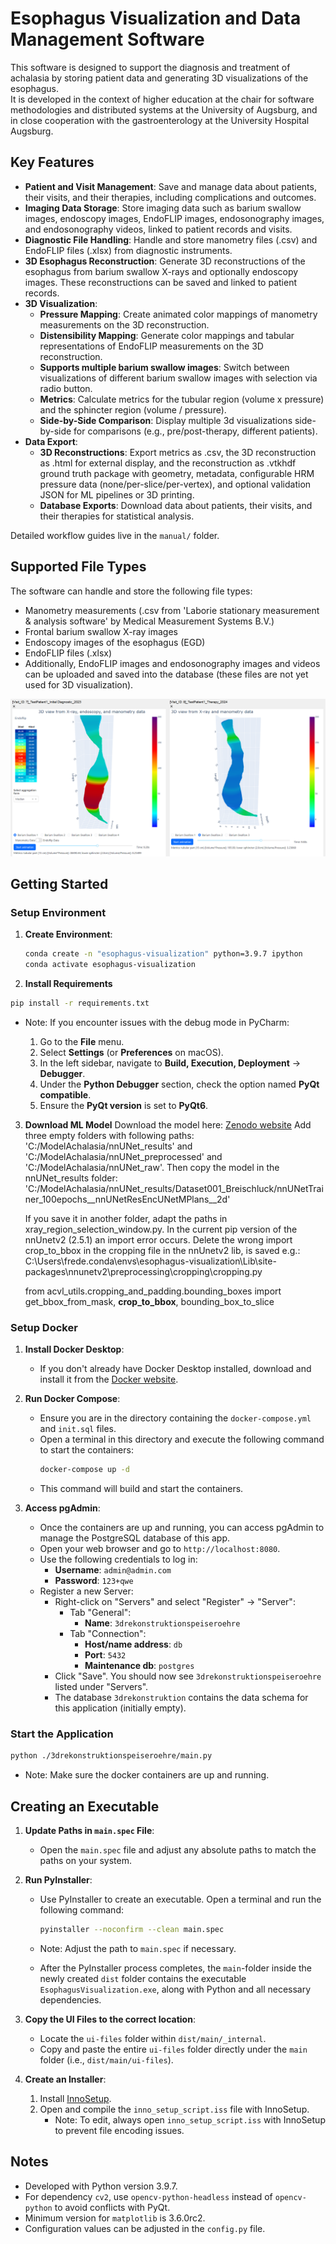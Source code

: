 # Esophagus Visualization and Data Management Software

This software is designed to support the diagnosis and treatment of achalasia by storing patient data and generating 3D visualizations of the esophagus.  
It is developed in the context of higher education at the chair for software methodologies and distributed systems at the University of Augsburg, and in close cooperation with the gastroenterology at the University Hospital Augsburg.

## Key Features

- **Patient and Visit Management**: Save and manage data about patients, their visits, and their therapies, including complications and outcomes.
- **Imaging Data Storage**: Store imaging data such as barium swallow images, endoscopy images, EndoFLIP images, endosonography images, and endosonography videos, linked to patient records and visits.
- **Diagnostic File Handling**: Handle and store manometry files (.csv) and EndoFLIP files (.xlsx) from diagnostic instruments.
- **3D Esophagus Reconstruction**: Generate 3D reconstructions of the esophagus from barium swallow X-rays and optionally endoscopy images. These reconstructions can be saved and linked to patient records.
- **3D Visualization**:
  - **Pressure Mapping**: Create animated color mappings of manometry measurements on the 3D reconstruction.
  - **Distensibility Mapping**: Generate color mappings and tabular representations of EndoFLIP measurements on the 3D reconstruction.
  - **Supports multiple barium swallow images**: Switch between visualizations of different barium swallow images with selection via radio button.
  - **Metrics**: Calculate metrics for the tubular region (volume x pressure) and the sphincter region (volume / pressure).
  - **Side-by-Side Comparison**: Display multiple 3d visualizations side-by-side for comparisons (e.g., pre/post-therapy, different patients).
- **Data Export**:
  - **3D Reconstructions**: Export metrics as .csv, the 3D reconstruction as .html for external display, and the reconstruction as .vtkhdf ground truth package with geometry, metadata, configurable HRM pressure data (none/per-slice/per-vertex), and optional validation JSON for ML pipelines or 3D printing.
  - **Database Exports**: Download data about patients, their visits, and their therapies for statistical analysis.

Detailed workflow guides live in the `manual/` folder.

## Supported File Types

The software can handle and store the following file types:
- Manometry measurements (.csv from 'Laborie stationary measurement & analysis software' by Medical Measurement Systems B.V.)
- Frontal barium swallow X-ray images
- Endoscopy images of the esophagus (EGD)
- EndoFLIP files (.xlsx)
- Additionally, EndoFLIP images and endosonography images and videos can be uploaded and saved into the database (these files are not yet used for 3D visualization).

![Example Visualization](3drekonstruktionspeiseroehre/media/Readme-Picture.png)

## Getting Started

### Setup Environment

1. **Create Environment**:
    ```sh
    conda create -n "esophagus-visualization" python=3.9.7 ipython
    conda activate esophagus-visualization
    ```

2. **Install Requirements**

```sh
pip install -r requirements.txt
```
- Note: If you encounter issues with the debug mode in PyCharm:

  1. Go to the **File** menu.
  2. Select **Settings** (or **Preferences** on macOS).
  3. In the left sidebar, navigate to **Build, Execution, Deployment** -> **Debugger**.
  4. Under the **Python Debugger** section, check the option named **PyQt compatible**.
  5. Ensure the **PyQt version** is set to **PyQt6**.

3. **Download ML Model**
    Download the model here:
    [Zenodo website](https://zenodo.org/records/13980656?preview=1&token=eyJhbGciOiJIUzUxMiJ9.eyJpZCI6IjA3MGI0MjI0LWEyN2ItNDlkNC05YjgxLTBkZThlNzgzNTljYSIsImRhdGEiOnt9LCJyYW5kb20iOiI4N2U4MmUxOTc3YTk2NTYxMDFmMjdiNzMyMjQzYWRiMCJ9.ISNr53t3UU1rBfBdi6Iyo8qznD_iIQSOMYUj6afUhyQqGPQlrKrNkVhttZcLL-Vc1brNMbboOo1KlUMVxBc4bg)
    Add three empty folders with following paths: 'C:/ModelAchalasia/nnUNet_results' and 'C:/ModelAchalasia/nnUNet_preprocessed' and 'C:/ModelAchalasia/nnUNet_raw'. Then copy the model in the nnUNet_results folder: 
    'C:/ModelAchalasia/nnUNet_results/Dataset001_Breischluck/nnUNetTrainer_100epochs__nnUNetResEncUNetMPlans__2d'

    If you save it in another folder, adapt the paths in xray_region_selection_window.py.
    In the current pip version of the nnUnetv2 (2.5.1) an import error occurs. Delete the wrong import crop_to_bbox in the cropping file in the nnUnetv2 lib, is saved e.g.: 
    C:\Users\frede\.conda\envs\esophagus-visualization\Lib\site-packages\nnunetv2\preprocessing\cropping\cropping.py


    
    from acvl_utils.cropping_and_padding.bounding_boxes import get_bbox_from_mask, **crop_to_bbox**, bounding_box_to_slice
   
### Setup Docker
1. **Install Docker Desktop**: 
    - If you don't already have Docker Desktop installed, download and install it from the [Docker website](https://www.docker.com/products/docker-desktop). 


2. **Run Docker Compose**:
    - Ensure you are in the directory containing the `docker-compose.yml` and `init.sql` files.
    - Open a terminal in this directory and execute the following command to start the containers:
      ```sh
      docker-compose up -d
      ```
    - This command will build and start the containers.


3. **Access pgAdmin**:
    - Once the containers are up and running, you can access pgAdmin to manage the PostgreSQL database of this app.
    - Open your web browser and go to `http://localhost:8080`.
    - Use the following credentials to log in:
      - **Username**: `admin@admin.com`
      - **Password**: `123+qwe`
    - Register a new Server:
      - Right-click on "Servers" and select "Register" -> "Server":
        - Tab "General":
          - **Name**: `3drekonstruktionspeiseroehre`
        - Tab "Connection":
          - **Host/name address**: `db`
          - **Port**: `5432`
          - **Maintenance db**: `postgres`
      - Click "Save". You should now see `3drekonstruktionspeiseroehre` listed under "Servers".
      - The database `3drekonstruktion` contains the data schema for this application (initially empty).


### Start the Application

```sh
python ./3drekonstruktionspeiseroehre/main.py
```
- Note: Make sure the docker containers are up and running.

## Creating an Executable
      
1. **Update Paths in `main.spec` File**:
    - Open the `main.spec` file and adjust any absolute paths to match the paths on your system.


2. **Run PyInstaller**:
    - Use PyInstaller to create an executable. Open a terminal and run the following command:
      ```sh
      pyinstaller --noconfirm --clean main.spec
      ```
    - Note: Adjust the path to `main.spec` if necessary.

    - After the PyInstaller process completes, the `main`-folder inside the newly created `dist` folder contains 
   the executable `EsophagusVisualization.exe`, along with Python and all necessary dependencies.


3. **Copy the UI Files to the correct location**:
    - Locate the `ui-files` folder within `dist/main/_internal`.
    - Copy and paste the entire `ui-files` folder directly under the `main` folder (i.e., `dist/main/ui-files`). 


4. **Create an Installer**:

   1. Install [InnoSetup](https://jrsoftware.org/isdl.php).
   2. Open and compile the `inno_setup_script.iss` file with InnoSetup.
       - Note: To edit, always open `inno_setup_script.iss` with InnoSetup to prevent file encoding issues.

## Notes

- Developed with Python version 3.9.7.
- For dependency `cv2`, use `opencv-python-headless` instead of `opencv-python` to avoid conflicts with PyQt.
- Minimum version for `matplotlib` is 3.6.0rc2.
- Configuration values can be adjusted in the `config.py` file.
